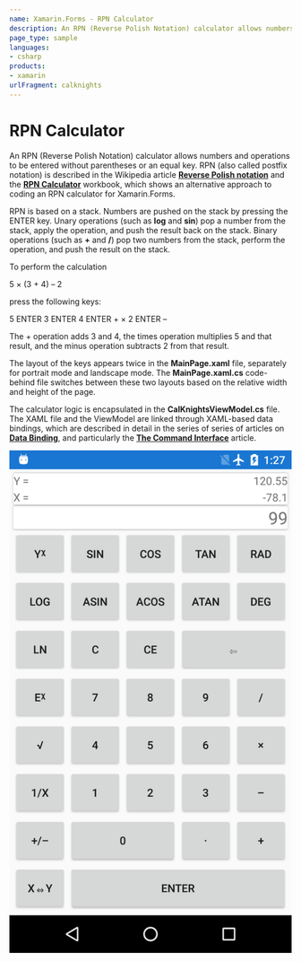 ```yaml
---
name: Xamarin.Forms - RPN Calculator
description: An RPN (Reverse Polish Notation) calculator allows numbers and operations to be entered without parentheses or an equal key. RPN (also called...
page_type: sample
languages:
- csharp
products:
- xamarin
urlFragment: calknights
---
```

# RPN Calculator

An RPN (Reverse Polish Notation) calculator allows numbers and operations to be entered without parentheses or an equal key. RPN (also called postfix notation) is described in the Wikipedia article [**Reverse Polish notation**](https://en.wikipedia.org/wiki/Reverse_Polish_notation) and the [**RPN Calculator**](https://github.com/xamarin/Workbooks/blob/master/xamarin-forms/advanced/RPNCalculator/CalKnights-ios.workbook) workbook, which shows an alternative approach to coding an RPN calculator for Xamarin.Forms.

RPN is based on a stack. Numbers are pushed on the stack by pressing the ENTER key. Unary operations (such as **log** and **sin**) pop a number from the stack, apply the operation, and push the result back on the stack. Binary operations (such as **+** and **/**) pop two numbers from the stack, perform the operation, and push the result on the stack.

To perform the calculation

5 &#x00D7; (3 + 4) &#x2013; 2

press the following keys:

5 ENTER 3 ENTER 4 ENTER + &#x00D7; 2 ENTER &#x2013;

The + operation adds 3 and 4, the times operation multiplies 5 and that result, and the minus operation subtracts 2 from that result.

The layout of the keys appears twice in the **MainPage.xaml** file, separately for portrait mode and landscape mode. The **MainPage.xaml.cs** code-behind file switches between these two layouts based on the relative width and height of the page.

The calculator logic is encapsulated in the **CalKnightsViewModel.cs** file. The XAML file and the ViewModel are linked through XAML-based data bindings, which are described in detail in the series of series of articles on [**Data Binding**](https://docs.microsoft.com/xamarin/xamarin-forms/app-fundamentals/data-binding/), and particularly the [**The Command Interface**](https://docs.microsoft.com/xamarin/xamarin-forms/app-fundamentals/data-binding/commanding) article.

![RPN Calculator application screenshot](Screenshots/01Portrait.a.png "RPN Calculator application screenshot")
